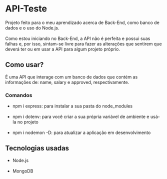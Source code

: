 # API-Teste

Projeto feito para o meu aprendizado acerca de Back-End, como banco de dados e o uso do Node.js. <br><br>
Como estou iniciando no Back-End, a API não é perfeita e possui suas falhas e, por isso, sintam-se livre para fazer as alterações que sentirem que deverá ter ou em usar a API 
para algum projeto próprio.

## Como usar?
É uma API que interage com um banco de dados que contém as informações de: name, salary e approved, respectivamente.

### Comandos
* npm i express: para instalar a sua pasta do node_modules <br><br>
* npm i dotenv: para você criar a sua própria variável de ambiente e usá-la no projeto <br><br>
* npm i nodemon -D: para atualizar a aplicação em desenvolvimento

## Tecnologias usadas
* Node.js <br><br>
* MongoDB
